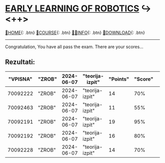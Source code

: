 # [EARLY LEARNING OF ROBOTICS](../index) ↪ <++>
[🏡HOME](../index){: .btn}
[📝COURSE](../Skripta/index.md){: .btn}
[👨‍🎓INFO](../info.html){: .btn}
[💾DOWNLOAD](../Presnemi/index){: .btn}

---
Congratulation, You have all pass the exam. There are your scores...

## Rezultati:

| "VPISNA" | "ZROB" | 2024-06-07 | "teorija-izpit" | "Points" | "Score" |  | "Q1" | "Q2" | "Q3" | "Q4" | "Q5" | "Q6" | "Q7" | "Q8" | "Q9" | "Q10" | "Q11" | "Q12" |
| ---- | ---- | ---- | ---- | ---- | ---- | ---- | ---- | ---- | ---- | ---- | ---- | ---- | ---- | ---- | ---- | ---- | ---- | ---- |
| 70092222 | "ZROB" | 2024-06-07 | "teorija-izpit" | 14 | 70% |  | 0 | 1 | 1 | 1 | 0 | 2 | 0 | 2 | 3 | 2 | 1 | 1 |
| 70092463 | "ZROB" | 2024-06-07 | "teorija-izpit" | 11 | 55% |  | 1 | 1 | 0 | 0 | 1 | 1 | 0 | 2 | 3 | 0 | 1 | 1 |
| 70092191 | "ZROB" | 2024-06-07 | "teorija-izpit" | 19 | 95% |  | 1 | 1 | 1 | 1 | 1 | 3 | 3 | 2 | 3 | 2 | 1 | 0 |
| 70092192 | "ZROB" | 2024-06-07 | "teorija-izpit" | 16 | 80% |  | 1 | 0 | 0 | 1 | 1 | 3 | 3 | 2 | 3 | 0 | 1 | 1 |
| 70092228 | "ZROB" | 2024-06-07 | "teorija-izpit" | 14 | 70% |  | 1 | 1 | 0 | 0 | 1 | 4 | 2 | 2 | 1 | 0 | 1 | 1 |

